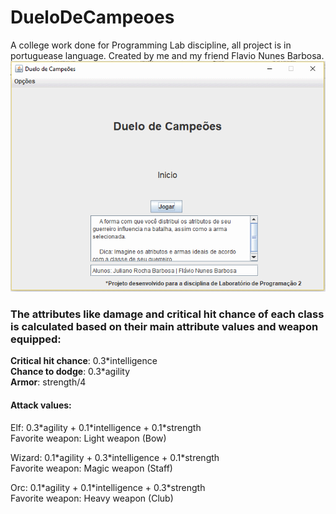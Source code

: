 # DueloDeCampeoes

A college work done for Programming Lab discipline, all project is in portuguease language. Created by me and my friend Flavio Nunes Barbosa.
<img src="imgs/gamegif.gif"/>

<h3>The attributes like damage and critical hit chance of each class is calculated based on their main attribute values and weapon equipped:</h3>

<b>Critical hit chance</b>: 0.3\*intelligence<br>
<b>Chance to dodge</b>: 0.3\*agility<br>
<b>Armor</b>: strength/4<br>

<h4>Attack values:</h4>
<p>Elf: 0.3*agility + 0.1*intelligence + 0.1*strength<br>
Favorite weapon: Light weapon (Bow) </p>

<p>Wizard: 0.1*agility + 0.3*intelligence + 0.1*strength<br>
Favorite weapon: Magic weapon (Staff)</p>

<p>Orc: 0.1*agility + 0.1*intelligence + 0.3*strength<br>
Favorite weapon: Heavy weapon (Club)</p>
